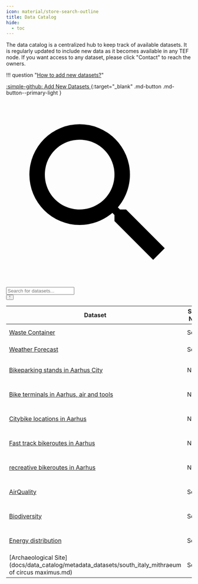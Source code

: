 ```yaml
---
icon: material/store-search-outline
title: Data Catalog
hide:
  - toc
---
```


<script>
    // Hide sidebar. This script is only executed in the data catalog page.
    document.addEventListener('DOMContentLoaded', function () {
        const sidebar = document.querySelector('.md-sidebar--secondary');
        if (document.querySelector('.catalog-header') && sidebar) {
            sidebar.style.display = 'none';
            sidebar.style.width = '0';
            sidebar.style.padding = '0';
            sidebar.style.margin = '0';
        }
    });
</script>


<div class="catalog-header" markdown>
<div markdown>
The data catalog is a centralized hub to keep track of available datasets. It is regularly updated to include new data as it becomes available in any TEF node. If you want access to any dataset, please click "Contact" to reach the owners.

!!! question "[How to add new datasets?](./instructions.md)"
</div>

[:simple-github: Add New Datasets ](https://github.com/CitComAI-Hub/CitComAI-Hub.github.io/issues/new/choose){:target="_blank" .md-button .md-button--primary-light }
</div>

<!-- Search input -->
<div class="search-container">
    <div class="search-wrapper">
        <label class="md-search__icon md-icon" for="searchInput">
            <svg xmlns="http://www.w3.org/2000/svg" viewBox="0 0 24 24"><path d="M9.5 3A6.5 6.5 0 0 1 16 9.5c0 1.61-.59 3.09-1.56 4.23l.27.27h.79l5 5-1.5 1.5-5-5v-.79l-.27-.27A6.516 6.516 0 0 1 9.5 16 6.5 6.5 0 0 1 3 9.5 6.5 6.5 0 0 1 9.5 3m0 2C7 5 5 7 5 9.5S7 14 9.5 14 14 12 14 9.5 12 5 9.5 5Z"/></svg>
        </label>
        <input type="text" id="searchInput" placeholder="Search for datasets..." />
    </div>
    <button id="toggleFilters">
        <span class="filter-icon">
            <svg xmlns="http://www.w3.org/2000/svg" viewBox="0 0 24 24"><path d="M14 12v7.88c.04.3-.06.62-.29.83a.996.996 0 0 1-1.41 0l-2.01-2.01a.989.989 0 0 1-.29-.83V12h-.03L4.21 4.62a1 1 0 0 1 .17-1.4c.19-.14.4-.22.62-.22h14c.22 0 .43.08.62.22a1 1 0 0 1 .17 1.4L14.03 12H14Z"/></svg>
        </span>
        <span class="check-icon">
            <svg xmlns="http://www.w3.org/2000/svg" viewBox="0 0 24 24"><path d="M9 16.17 4.83 12l-1.42 1.41L9 19 21 7l-1.41-1.41L9 16.17z"/></svg>
        </span>
    </button>
</div>

| Dataset | Super Node | TEF Node | Site | Data Model | Sampling Time | Historical | Owner | Get Access |
| ------- | ---------- | -------- | ---- | ---------- | ------------- | ---------- | ----- | ---------- |
|  [Waste Container](./metadata_datasets/south_spain_valencia.md)  | South | Spain | Valencia | [gitlab_vlci](https://gitlab.com/vlci-public/models-dades/wastemanagement/-/blob/main/WasteContainer/spec.md?ref_type=heads) | RealTime | From 2000 | València City Council | [Contact](https://valencia.opendatasoft.com/pages/home/) |
|  [Weather Forecast](./metadata_datasets/south_spain_valencia.md)  | South | Spain | Valencia | [gitlab_vlci](https://gitlab.com/vlci-public/models-dades/weather/blob/main/WeatherForecast/spec.md) | Daily | From 2010 | València City Council | [Contact](https://valencia.opendatasoft.com/pages/home/) |
|  [Bikeparking stands in Aarhus City](./metadata_datasets/nordic_citcom_gtm.md)  | Nordic | Denmark | GTM | *no specific value* | Ongoing | No | Aarhus Municipality | [City of Aarhus](https://www.opendata.dk/city-of-aarhus/cykelparkering_aarhus) |
|  [Bike terminals in Aarhus, air and tools](./metadata_datasets/nordic_citcom_gtm.md)  | Nordic | Denmark | GTM | *no specific value* | Ongoing | No | Aarhus Municipality | [Cykelterminal - Dataset](https://www.opendata.dk/city-of-aarhus/cykelterminal) |
|  [Citybike locations in Aarhus](./metadata_datasets/nordic_citcom_gtm.md)  | Nordic | Denmark | GTM | *no specific value* | *no specific value* | No | Aarhus Municipality | [Aarhus Bycykel - Dataset](https://www.opendata.dk/city-of-aarhus/aarhus-bycykel) |
|  [Fast track bikeroutes in Aarhus](./metadata_datasets/nordic_citcom_gtm.md)  | Nordic | Denmark | GTM | *no specific value* | Ongoing | No | Aarhus Municipality | [Supercykelsti i Aarhus Kommune - Dataset](https://www.opendata.dk/city-of-aarhus/supercykelsti) |
|  [recreative bikeroutes in Aarhus](./metadata_datasets/nordic_citcom_gtm.md)  | Nordic | Denmark | GTM | *no specific value* | Ongoing | No | Aarhus Municipality | [Rekreative cykelruter - Dataset](https://www.opendata.dk/city-of-aarhus/rekreative-cykelruter) |
|  [AirQuality](docs/data_catalog/metadata_datasets/south_italy_uptown.md)  | South | Italy | UpTown | *no specific value* | 30s | Yes | Politecnico di Milano | https://www.neslab.it |
|  [Biodiversity](docs/data_catalog/metadata_datasets/south_italy_uptown.md)  | South | Italy | UpTown | *no specific value* | 15m | Yes | Politecnico di Milano | https://www.neslab.it |
|  [Energy distribution](docs/data_catalog/metadata_datasets/south_italy_uptown.md)  | South | Italy | UpTown | *no specific value* | Hourly | Yes | A2A | https://www.neslab.it |
|  [Archaeological Site](docs/data_catalog/metadata_datasets/south_italy_mithraeum of circus maximus.md)  | South | Italy | Mithraeum of Circus Maximus | *no specific value* | Real-time | Yes | Politecnico di Milano | https://www.neslab.it |
